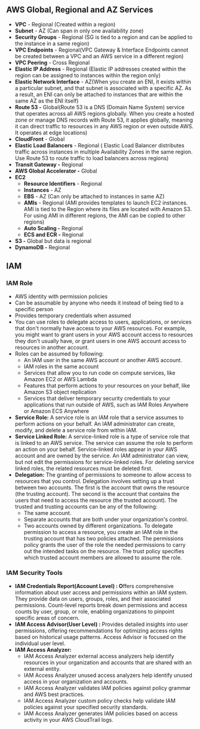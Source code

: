 ## AWS Global, Regional and AZ Services

- **VPC** - Regional (Created within a region)
- **Subnet** - AZ (Can span in only one availability zone)
- **Security Groups** - Regional (SG is tied to a region and can be applied to the instance in a same region)
- **VPC Endpoints** - Regional(VPC Gateway & Interface Endpoints cannot be created between a VPC and an AWS service in a different region)
- **VPC Peering** - Cross Regional
- **Elastic IP Address** - Regional (Elastic IP addresses created within the region can be assigned to instances within the region only)
- **Elastic Network Interface** - AZ(When you create an ENI, it exists within a particular subnet, and that subnet is associated with a specific AZ. As a result, an ENI can only be attached to instances that are within the same AZ as the ENI itself)
- **Route 53 -** Global(Route 53 is a DNS (Domain Name System) service that operates across all AWS regions globally. When you create a hosted zone or manage DNS records with Route 53, it applies globally, meaning it can direct traffic to resources in any AWS region or even outside AWS. It operates at edge locations)
- **CloudFront** - Global
- **Elastic Load Balancers** - Regional ( Elastic Load Balancer distributes traffic across instances in multiple Availability Zones in the same region. Use Route 53 to route traffic to load balancers across regions)
- **Transit Gateway -** Regional
- **AWS Global Accelerator -** Global
- **EC2**
  - **Resource Identifiers** - Regional
  - **Instances** - AZ
  - **EBS** - AZ (Can only be attached to instances in same AZ)
  - **AMIs** - Regional (AMI provides templates to launch EC2 instances. AMI is tied to the Region where its files are located with Amazon S3. For using AMI in different regions, the AMI can be copied to other regions)
  - **Auto Scaling -** Regional
  - **ECS and ECR -** Regional
- **S3 -** Global but data is regional
- **DynamoDB -** Regional

## **IAM**

### IAM Role

- AWS identity with permission policies
- Can be assumable by anyone who needs it instead of being tied to a specific person
- Provides temporary credentials when assumed
- You can use roles to delegate access to users, applications, or services that don't normally have access to your AWS resources. For example, you might want to grant users in your AWS account access to resources they don't usually have, or grant users in one AWS account access to resources in another account.
- Roles can be assumed by following:
  - An IAM user in the same AWS account or another AWS account.
  - IAM roles in the same account
  - Services that allow you to run code on compute services, like Amazon EC2 or AWS Lambda
  - Features that perform actions to your resources on your behalf, like Amazon S3 object replication
  - Services that deliver temporary security credentials to your applications that run outside of AWS, such as IAM Roles Anywhere or Amazon ECS Anywhere
- **Service Role:** A service role is an IAM role that a service assumes to perform actions on your behalf. An IAM administrator can create, modify, and delete a service role from within IAM.
- **Service Linked Role:** A service-linked role is a type of service role that is linked to an AWS service. The service can assume the role to perform an action on your behalf. Service-linked roles appear in your AWS account and are owned by the service. An IAM administrator can view, but not edit the permissions for service-linked roles. For deleting service linked roles, the related resources must be deleted first.
- **Delegation:** The granting of permissions to someone to allow access to resources that you control. Delegation involves setting up a trust between two accounts. The first is the account that owns the resource (the trusting account). The second is the account that contains the users that need to access the resource (the trusted account). The trusted and trusting accounts can be any of the following:
  - The same account.
  - Separate accounts that are both under your organization's control.
  - Two accounts owned by different organizations.
    To delegate permission to access a resource, you create an IAM role in the trusting account that has two policies attached. The permissions policy grants the user of the role the needed permissions to carry out the intended tasks on the resource. The trust policy specifies which trusted account members are allowed to assume the role.

### IAM Security Tools

- **IAM Credentials Report(Account Level) : O**ffers comprehensive information about user access and permissions within an IAM system. They provide data on users, groups, roles, and their associated permissions. Count-level reports break down permissions and access counts by user, group, or role, enabling organizations to pinpoint specific areas of concern.
- **IAM Access Advisor(User Level) :** Provides detailed insights into user permissions, offering recommendations for optimizing access rights based on historical usage patterns. Access Advisor is focused on the individual user level.
- **IAM Access Analyzer:**
  - IAM Access Analyzer external access analyzers help identify resources in your organization and accounts that are shared with an external entity.
  - IAM Access Analyzer unused access analyzers help identify unused access in your organization and accounts.
  - IAM Access Analyzer validates IAM policies against policy grammar and AWS best practices.
  - IAM Access Analyzer custom policy checks help validate IAM policies against your specified security standards.
  - IAM Access Analyzer generates IAM policies based on access activity in your AWS CloudTrail logs.
